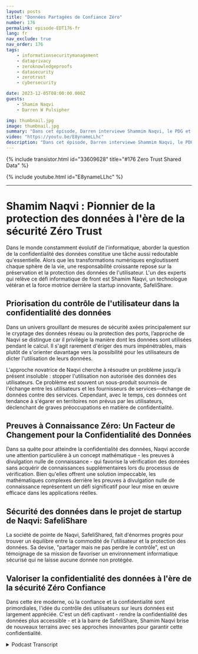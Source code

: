 ```yaml
---
layout: posts
title: "Données Partagées de Confiance Zéro"
number: 176
permalink: episode-EDT176-fr
lang: fr
nav_exclude: true
nav_order: 176
tags:
    - informationsecuritymanagement
    - dataprivacy
    - zeroknowledgeproofs
    - datasecurity
    - zerotrust
    - cybersecurity

date: 2023-12-05T08:00:00.000Z
guests:
    - Shamim Naqvi
    - Darren W Pulsipher

img: thumbnail.jpg
image: thumbnail.jpg
summary: "Dans cet épisode, Darren interviewe Shammim Naqvi, le PDG et fondateur de SafelyShare, à propos de la gestion et de la sécurisation des données dans des environnements partagés et collaboratifs en utilisant le modèle de données de confiance zéro."
video: "https://youtu.be/E8ynameLLhc"
description: "Dans cet épisode, Darren interviewe Shammim Naqvi, le PDG et fondateur de SafelyShare, à propos de la gestion et de la sécurisation des données dans des environnements partagés et collaboratifs en utilisant le modèle de données de confiance zéro."
---
```


<div>
{% include transistor.html id="33609628" title="#176 Zero Trust Shared Data" %}

{% include youtube.html id="E8ynameLLhc" %}
</div>

---

# Shamim Naqvi : Pionnier de la protection des données à l'ère de la sécurité Zéro Trust

Dans le monde constamment évolutif de l'informatique, aborder la question de la confidentialité des données constitue une tâche aussi redoutable qu'essentielle. Alors que les transformations numériques engloutissent chaque sphère de la vie, une responsabilité croissante repose sur la préservation et la protection des données de l'utilisateur. L'un des experts qui relève ce défi informatique de front est Shamim Naqvi, un technologue vétéran et la force motrice derrière la startup innovante, SafeliShare.

## Priorisation du contrôle de l'utilisateur dans la confidentialité des données

Dans un univers grouillant de mesures de sécurité axées principalement sur le cryptage des données réseau ou la protection des ports, l’approche de Naqvi se distingue car il privilégie la manière dont les données sont utilisées pendant le calcul. Il s'agit rarement d'ériger des murs impénétrables, mais plutôt de s'orienter davantage vers la possibilité pour les utilisateurs de dicter l'utilisation de leurs données.

L'approche novatrice de Naqvi cherche à résoudre un problème jusqu'à présent insoluble : stopper l'utilisation non autorisée des données des utilisateurs. Ce problème est souvent un sous-produit sournois de l'échange entre les utilisateurs et les fournisseurs de services—échange de données contre des services. Cependant, avec le temps, ces données ont tendance à s'égarer en territoires non prévus par les utilisateurs, déclenchant de graves préoccupations en matière de confidentialité.

## Preuves à Connaissance Zéro: Un Facteur de Changement pour la Confidentialité des Données

Dans sa quête pour atteindre la confidentialité des données, Naqvi accorde une attention particulière à un concept mathématique - les preuves à divulgation nulle de connaissance - qui favorise la vérification des données sans acquérir de connaissances supplémentaires lors du processus de vérification. Bien qu'elles offrent une solution impeccable, les mathématiques complexes derrière les preuves à divulgation nulle de connaissance représentent un défi significatif pour leur mise en œuvre efficace dans les applications réelles.

## Sécurité des données dans le projet de startup de Naqvi: SafeliShare

La société de pointe de Naqvi, SafeliShared, fait d'énormes progrès pour trouver un équilibre entre la commodité de l'utilisateur et la protection des données. Sa devise, "partager mais ne pas perdre le contrôle", est un témoignage de sa mission de favoriser un environnement informatique sécurisé qui ne laisse aucune donnée non protégée.

## Valoriser la confidentialité des données à l'ère de la sécurité Zéro Confiance

Dans cette ère moderne, où la confiance et la confidentialité sont primordiales, l'idée du contrôle des utilisateurs sur leurs données est largement appréciée. C'est un défi captivant - rendre la confidentialité des données plus accessible - et à la barre de SafeliShare, Shamim Naqvi brise de nouveaux terrains avec ses approches innovantes pour garantir cette confidentialité.



<details>
<summary> Podcast Transcript </summary>

<p></p>

</details>
